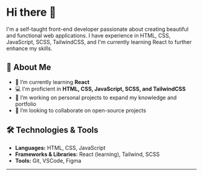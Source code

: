 # Hi there 👋

I'm a self-taught front-end developer passionate about creating beautiful and functional web applications. I have experience in HTML, CSS, JavaScript, SCSS, TailwindCSS, and I'm currently learning React to further enhance my skills.

## 🚀 About Me
- 🌱 I’m currently learning **React**
- 💻 I'm proficient in **HTML, CSS, JavaScript, SCSS, and TailwindCSS**
- 🔭 I’m working on personal projects to expand my knowledge and portfolio
- 🤝 I’m looking to collaborate on open-source projects

## 🛠️ Technologies & Tools
- **Languages:** HTML, CSS, JavaScript
- **Frameworks & Libraries:** React (learning), Tailwind, SCSS
- **Tools:** Git, VSCode, Figma
---
